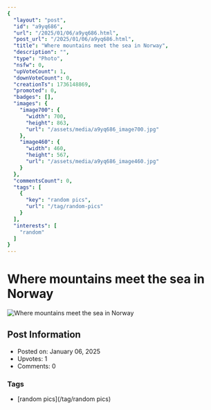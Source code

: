```yaml
---
{
  "layout": "post",
  "id": "a9yq686",
  "url": "/2025/01/06/a9yq686.html",
  "post_url": "/2025/01/06/a9yq686.html",
  "title": "Where mountains meet the sea in Norway",
  "description": "",
  "type": "Photo",
  "nsfw": 0,
  "upVoteCount": 1,
  "downVoteCount": 0,
  "creationTs": 1736148869,
  "promoted": 0,
  "badges": [],
  "images": {
    "image700": {
      "width": 700,
      "height": 863,
      "url": "/assets/media/a9yq686_image700.jpg"
    },
    "image460": {
      "width": 460,
      "height": 567,
      "url": "/assets/media/a9yq686_image460.jpg"
    }
  },
  "commentsCount": 0,
  "tags": [
    {
      "key": "random pics",
      "url": "/tag/random-pics"
    }
  ],
  "interests": [
    "random"
  ]
}
---
```


# Where mountains meet the sea in Norway

![Where mountains meet the sea in Norway](/assets/media/a9yq686_image700.jpg)

## Post Information

- Posted on: January 06, 2025
- Upvotes: 1
- Comments: 0

### Tags

- [random pics](/tag/random pics)
